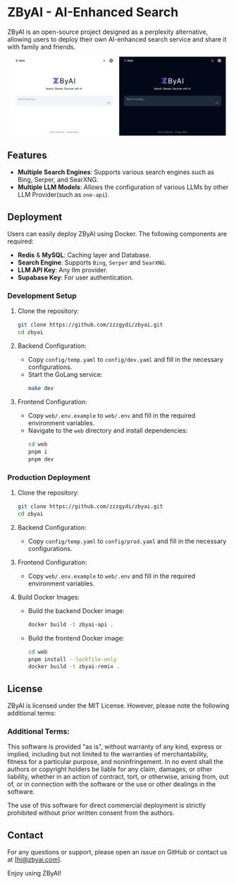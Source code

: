 # ZByAI - AI-Enhanced Search

ZByAI is an open-source project designed as a perplexity alternative, allowing users to deploy their own AI-enhanced search service and share it with family and friends.

<div align="center">
  <img src="./docs/home-light.png" alt="demo1" width="48%" />
  <img src="./docs/home-dark.png" alt="demo2" width="48%" />
</div>

## Features

- **Multiple Search Engines**: Supports various search engines such as Bing, Serper, and SearXNG.
- **Multiple LLM Models**: Allows the configuration of various LLMs by other LLM Provider(such as `one-api`).

## Deployment

Users can easily deploy ZByAI using Docker. The following components are required:

- **Redis** & **MySQL**: Caching layer and Database.
- **Search Engine**: Supports `Bing`, `Serper` and `SearXNG`.
- **LLM API Key**: Any llm provider.
- **Supabase Key**: For user authentication.

### Development Setup

1. Clone the repository:

   ```bash
   git clone https://github.com/zzzgydi/zbyai.git
   cd zbyai
   ```

2. Backend Configuration:

   - Copy `config/temp.yaml` to `config/dev.yaml` and fill in the necessary configurations.
   - Start the GoLang service:
     ```bash
     make dev
     ```

3. Frontend Configuration:
   - Copy `web/.env.example` to `web/.env` and fill in the required environment variables.
   - Navigate to the `web` directory and install dependencies:
     ```bash
     cd web
     pnpm i
     pnpm dev
     ```

### Production Deployment

1. Clone the repository:

   ```bash
   git clone https://github.com/zzzgydi/zbyai.git
   cd zbyai
   ```

2. Backend Configuration:

   - Copy `config/temp.yaml` to `config/prod.yaml` and fill in the necessary configurations.

3. Frontend Configuration:

   - Copy `web/.env.example` to `web/.env` and fill in the required environment variables.

4. Build Docker Images:

   - Build the backend Docker image:
     ```bash
     docker build -t zbyai-api .
     ```
   - Build the frontend Docker image:
     ```bash
     cd web
     pnpm install --lockfile-only
     docker build -t zbyai-remix .
     ```

## License

ZByAI is licensed under the MIT License. However, please note the following additional terms:

### Additional Terms:

This software is provided "as is", without warranty of any kind, express or implied, including but not limited to the warranties of merchantability, fitness for a particular purpose, and noninfringement. In no event shall the authors or copyright holders be liable for any claim, damages, or other liability, whether in an action of contract, tort, or otherwise, arising from, out of, or in connection with the software or the use or other dealings in the software.

The use of this software for direct commercial deployment is strictly prohibited without prior written consent from the authors.

## Contact

For any questions or support, please open an issue on GitHub or contact us at [hi@zbyai.com].

Enjoy using ZByAI!

